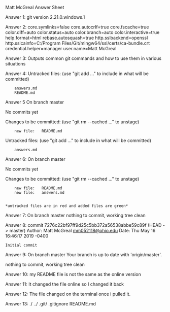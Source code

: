 Matt McGreal Answer Sheet

Answer 1: git version 2.21.0.windows.1

Answer 2: 
core.symlinks=false
core.autocrlf=true
core.fscache=true
color.diff=auto
color.status=auto
color.branch=auto
color.interactive=true
help.format=html
rebase.autosquash=true
http.sslbackend=openssl
http.sslcainfo=C:/Program Files/Git/mingw64/ssl/certs/ca-bundle.crt
credential.helper=manager
user.name=Matt McGreal

Answer 3: Outputs common git commands and how to use them in various situations


Answer 4: 
Untracked files:
  (use "git add <file>..." to include in what will be committed)

        answers.md 
		README.md

Answer 5
On branch master

No commits yet

Changes to be committed:
  (use "git rm --cached <file>..." to unstage)

        new file:   README.md

Untracked files:
  (use "git add <file>..." to include in what will be committed)

        answers.md




Answer 6:
On branch master

No commits yet

Changes to be committed:
  (use "git rm --cached <file>..." to unstage)

        new file:   README.md
        new file:   answers.md


	*untracked files are in red and added files are green*


Answer 7: 
On branch master
nothing to commit, working tree clean


Answer 8: 
commit 7276c22bf97ff9d25c5bb372a56538abbe59c89f (HEAD -> master)
Author: Matt McGreal <mm052118@ohio.edu>
Date:   Thu May 16 16:46:17 2019 -0400

    Initial commit

Answer 9: 
On branch master
Your branch is up to date with 'origin/master'.

nothing to commit, working tree clean


Answer 10:
my README file is not the same as the online version

Answer 11:
It changed the file online so I changed it back

Answer 12:
The file changed on the terminal once i pulled it.

Answer 13:
./  ../  .git/  .gitignore  README.md

